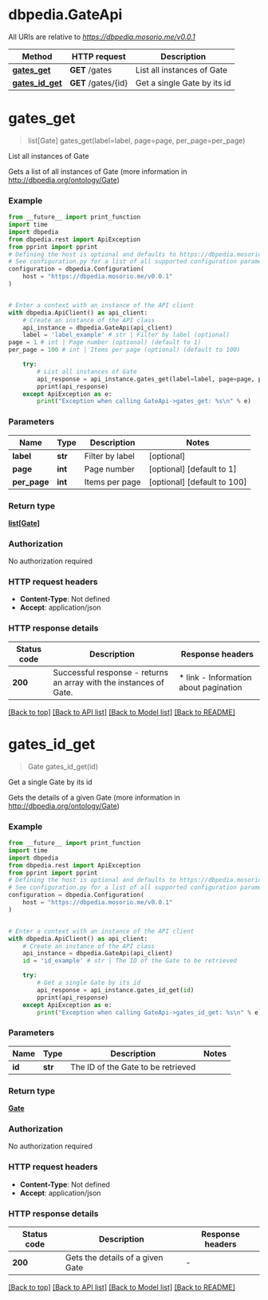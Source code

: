 # dbpedia.GateApi

All URIs are relative to *https://dbpedia.mosorio.me/v0.0.1*

Method | HTTP request | Description
------------- | ------------- | -------------
[**gates_get**](GateApi.md#gates_get) | **GET** /gates | List all instances of Gate
[**gates_id_get**](GateApi.md#gates_id_get) | **GET** /gates/{id} | Get a single Gate by its id


# **gates_get**
> list[Gate] gates_get(label=label, page=page, per_page=per_page)

List all instances of Gate

Gets a list of all instances of Gate (more information in http://dbpedia.org/ontology/Gate)

### Example

```python
from __future__ import print_function
import time
import dbpedia
from dbpedia.rest import ApiException
from pprint import pprint
# Defining the host is optional and defaults to https://dbpedia.mosorio.me/v0.0.1
# See configuration.py for a list of all supported configuration parameters.
configuration = dbpedia.Configuration(
    host = "https://dbpedia.mosorio.me/v0.0.1"
)


# Enter a context with an instance of the API client
with dbpedia.ApiClient() as api_client:
    # Create an instance of the API class
    api_instance = dbpedia.GateApi(api_client)
    label = 'label_example' # str | Filter by label (optional)
page = 1 # int | Page number (optional) (default to 1)
per_page = 100 # int | Items per page (optional) (default to 100)

    try:
        # List all instances of Gate
        api_response = api_instance.gates_get(label=label, page=page, per_page=per_page)
        pprint(api_response)
    except ApiException as e:
        print("Exception when calling GateApi->gates_get: %s\n" % e)
```

### Parameters

Name | Type | Description  | Notes
------------- | ------------- | ------------- | -------------
 **label** | **str**| Filter by label | [optional] 
 **page** | **int**| Page number | [optional] [default to 1]
 **per_page** | **int**| Items per page | [optional] [default to 100]

### Return type

[**list[Gate]**](Gate.md)

### Authorization

No authorization required

### HTTP request headers

 - **Content-Type**: Not defined
 - **Accept**: application/json

### HTTP response details
| Status code | Description | Response headers |
|-------------|-------------|------------------|
**200** | Successful response - returns an array with the instances of Gate. |  * link - Information about pagination <br>  |

[[Back to top]](#) [[Back to API list]](../README.md#documentation-for-api-endpoints) [[Back to Model list]](../README.md#documentation-for-models) [[Back to README]](../README.md)

# **gates_id_get**
> Gate gates_id_get(id)

Get a single Gate by its id

Gets the details of a given Gate (more information in http://dbpedia.org/ontology/Gate)

### Example

```python
from __future__ import print_function
import time
import dbpedia
from dbpedia.rest import ApiException
from pprint import pprint
# Defining the host is optional and defaults to https://dbpedia.mosorio.me/v0.0.1
# See configuration.py for a list of all supported configuration parameters.
configuration = dbpedia.Configuration(
    host = "https://dbpedia.mosorio.me/v0.0.1"
)


# Enter a context with an instance of the API client
with dbpedia.ApiClient() as api_client:
    # Create an instance of the API class
    api_instance = dbpedia.GateApi(api_client)
    id = 'id_example' # str | The ID of the Gate to be retrieved

    try:
        # Get a single Gate by its id
        api_response = api_instance.gates_id_get(id)
        pprint(api_response)
    except ApiException as e:
        print("Exception when calling GateApi->gates_id_get: %s\n" % e)
```

### Parameters

Name | Type | Description  | Notes
------------- | ------------- | ------------- | -------------
 **id** | **str**| The ID of the Gate to be retrieved | 

### Return type

[**Gate**](Gate.md)

### Authorization

No authorization required

### HTTP request headers

 - **Content-Type**: Not defined
 - **Accept**: application/json

### HTTP response details
| Status code | Description | Response headers |
|-------------|-------------|------------------|
**200** | Gets the details of a given Gate |  -  |

[[Back to top]](#) [[Back to API list]](../README.md#documentation-for-api-endpoints) [[Back to Model list]](../README.md#documentation-for-models) [[Back to README]](../README.md)

